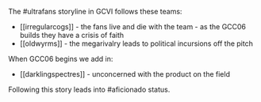 The #ultrafans storyline in GCVI follows these teams:

* [[irregularcogs]] - the fans live and die with the team - as the GCC06 builds they have a crisis of faith
* [[oldwyrms]] - the megarivalry leads to political incursions off the pitch

When GCC06 begins we add in:

* [[darklingspectres]] - unconcerned with the product on the field

Following this story leads into #aficionado status.